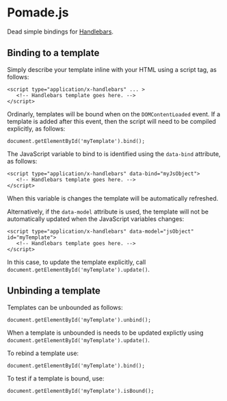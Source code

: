 # Pomade.js #

Dead simple bindings for [Handlebars](http://handlebarsjs.com/).

## Binding to a template ##

Simply describe your template inline with your HTML using a script tag, as follows:

    <script type="application/x-handlebars" ... >
       <!-- Handlebars template goes here. -->
    </script>

Ordinarly, templates will be bound when on the `DOMContentLoaded` event. If a template is added after this event, then the script will need to be compiled explicitly, as follows:

    document.getElementById('myTemplate').bind();

The JavaScript variable to bind to is identified using the `data-bind` attribute, as follows:

    <script type="application/x-handlebars" data-bind="myJsObject">
       <!-- Handlebars template goes here. -->
    </script>

When this variable is changes the template will be automatically refreshed.

Alternatively, if the `data-model` attribute is used, the template will not be automatically updated when the JavaScript variables changes:

    <script type="application/x-handlebars" data-model="jsObject" id="myTemplate">
       <!-- Handlebars template goes here. -->
    </script>

In this case, to update the template explicitly, call `document.getElementById('myTemplate').update()`.

## Unbinding a template ##

Templates can be unbounded as follows:

    document.getElementById('myTemplate').unbind();

When a template is unbounded is needs to be updated explictly using `document.getElementById('myTemplate').update()`.

To rebind a template use:

    document.getElementById('myTemplate').bind();

To test if a template is bound, use:

    document.getElementById('myTemplate').isBound();
